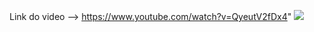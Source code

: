 Link do video --> https://www.youtube.com/watch?v=QyeutV2fDx4"
<img src="https://scontent.fbhz1-2.fna.fbcdn.net/v/t39.30808-6/294773265_5551279991624072_8770911753141219198_n.jpg?_nc_cat=109&ccb=1-7&_nc_sid=730e14&_nc_eui2=AeHw7iyngQWVT7cNyH7NXUTPkaC4u666b_iRoLi7rrpv-JDCbXuHF7zt8DqD_gCR0XysNTyOJBTwQZd6VBW4n5AD&_nc_ohc=4pMdiJqDrPEAX9c5n3H&_nc_ht=scontent.fbhz1-2.fna&oh=00_AT-lBgSe8lLkfZ60WbdeRiDb9LMGn5jv6Pq8sOVusuRHDg&oe=62DA184F">
